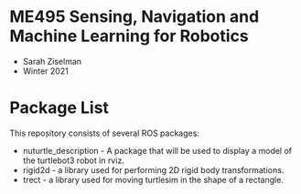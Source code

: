 # ME495 Sensing, Navigation and Machine Learning for Robotics
* Sarah Ziselman
* Winter 2021
# Package List
This repository consists of several ROS packages:
- nuturtle_description - A package that will be used to display a model of the turtlebot3 robot in rviz.
- rigid2d - a library used for performing 2D rigid body transformations.
- trect - a library used for moving turtlesim in the shape of a rectangle.